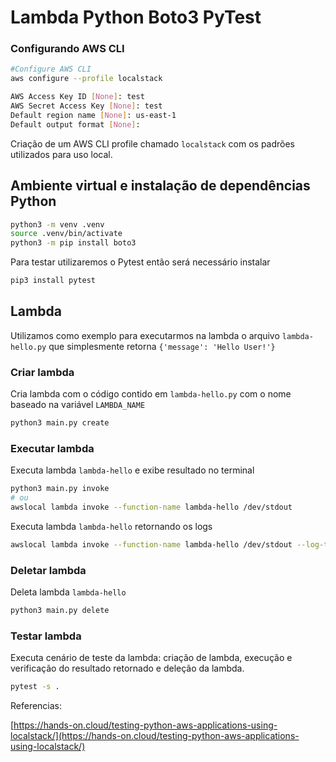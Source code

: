 # Lambda Python Boto3 PyTest

### Configurando AWS CLI

```bash
#Configure AWS CLI
aws configure --profile localstack

AWS Access Key ID [None]: test
AWS Secret Access Key [None]: test
Default region name [None]: us-east-1
Default output format [None]:
```

Criação de um AWS CLI profile chamado `localstack` com os padrões utilizados para uso local.

## Ambiente virtual e instalação de dependências Python

```bash
python3 -m venv .venv
source .venv/bin/activate
python3 -m pip install boto3
```

Para testar utilizaremos o Pytest então será necessário instalar

```bash
pip3 install pytest
```

## Lambda

Utilizamos como exemplo para executarmos na lambda o arquivo `lambda-hello.py` que simplesmente retorna `{'message': 'Hello User!'}`

### Criar lambda

Cria lambda com o código contido em `lambda-hello.py` com o nome baseado na variável `LAMBDA_NAME`

```bash
python3 main.py create
```

### Executar lambda

Executa lambda `lambda-hello` e exibe resultado no terminal 

```bash
python3 main.py invoke
# ou 
awslocal lambda invoke --function-name lambda-hello /dev/stdout
```

Executa lambda `lambda-hello` retornando os logs

```bash
awslocal lambda invoke --function-name lambda-hello /dev/stdout --log-type Tail
```

### Deletar lambda

Deleta lambda `lambda-hello`

```bash
python3 main.py delete
```

### Testar lambda

Executa cenário de teste da lambda: criação de lambda, execução e verificação do resultado retornado e deleção da lambda.

```bash
pytest -s .
```

Referencias:

[https://hands-on.cloud/testing-python-aws-applications-using-localstack/](https://hands-on.cloud/testing-python-aws-applications-using-localstack/)